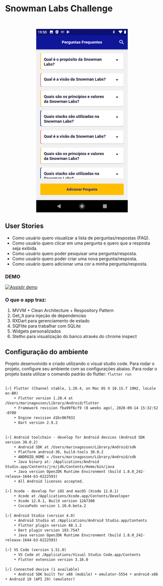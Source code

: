 Snowman Labs Challenge
===

<br />
<p align="center">
  <a href="https://github.com/marinagosson/snowman-flutter">
    <img src="screenshots/Screenshot_20201107-195059.png" alt="Logo" width="300" height="600">
  </a>

</p>

## User Stories

* Como usuário quero visualizar a lista de perguntas/respostas (FAQ).
* Como usuário quero clicar em uma pergunta e quero que a resposta seja exibida.
* Como usuário quero poder pesquisar uma pergunta/resposta.
* Como usuário quero poder criar uma nova pergunta/resposta.
* Como usuário quero adicionar uma cor a minha pergunta/resposta.

### DEMO

[![Assistir demo](https://github.com/marinagosson/snowman-flutter/screenshots/demo-preview.jpg)](https://www.youtube.com/watch?v=BaZ5OJ2feAA&feature)

### O que o app traz:

1. MVVM + Clean Architecture + Respository Pattern
2. Get_It para injeção de dependencias
3. RXDart para gerenciamento de estado
4. SQFlite para trabalhar com SQLite
5. Widgets personalizados
6. Stetho para visualização do banco através do chrome inspect

## Configuração do ambiente

Projeto desenvolvido e criado utilizando o visual studio code. Para rodar o projeto, configure seu ambiente com as configurações abaixo. Para rodar o projeto basta utilizar o comando padrão do flutter: `flutter run`

```

[✓] Flutter (Channel stable, 1.20.4, on Mac OS X 10.15.7 19H2, locale en-BR)
    • Flutter version 1.20.4 at /Users/marinagosson/Library/Android/flutter
    • Framework revision fba99f6cf9 (8 weeks ago), 2020-09-14 15:32:52 -0700
    • Engine revision d1bc06f032
    • Dart version 2.9.2

 
[✓] Android toolchain - develop for Android devices (Android SDK version 30.0.2)
    • Android SDK at /Users/marinagosson/Library/Android/sdk
    • Platform android-30, build-tools 30.0.2
    • ANDROID_HOME = /Users/marinagosson/Library/Android/sdk
    • Java binary at: /Applications/Android Studio.app/Contents/jre/jdk/Contents/Home/bin/java
    • Java version OpenJDK Runtime Environment (build 1.8.0_242-release-1644-b3-6222593)
    • All Android licenses accepted.

[✓] Xcode - develop for iOS and macOS (Xcode 12.0.1)
    • Xcode at /Applications/Xcode.app/Contents/Developer
    • Xcode 12.0.1, Build version 12A7300
    • CocoaPods version 1.10.0.beta.2

[✓] Android Studio (version 4.0)
    • Android Studio at /Applications/Android Studio.app/Contents
    • Flutter plugin version 48.1.2
    • Dart plugin version 193.7547
    • Java version OpenJDK Runtime Environment (build 1.8.0_242-release-1644-b3-6222593)

[✓] VS Code (version 1.51.0)
    • VS Code at /Applications/Visual Studio Code.app/Contents
    • Flutter extension version 3.16.0

[✓] Connected device (1 available)
    • Android SDK built for x86 (mobile) • emulator-5554 • android-x86 • Android 10 (API 29) (emulator)

```